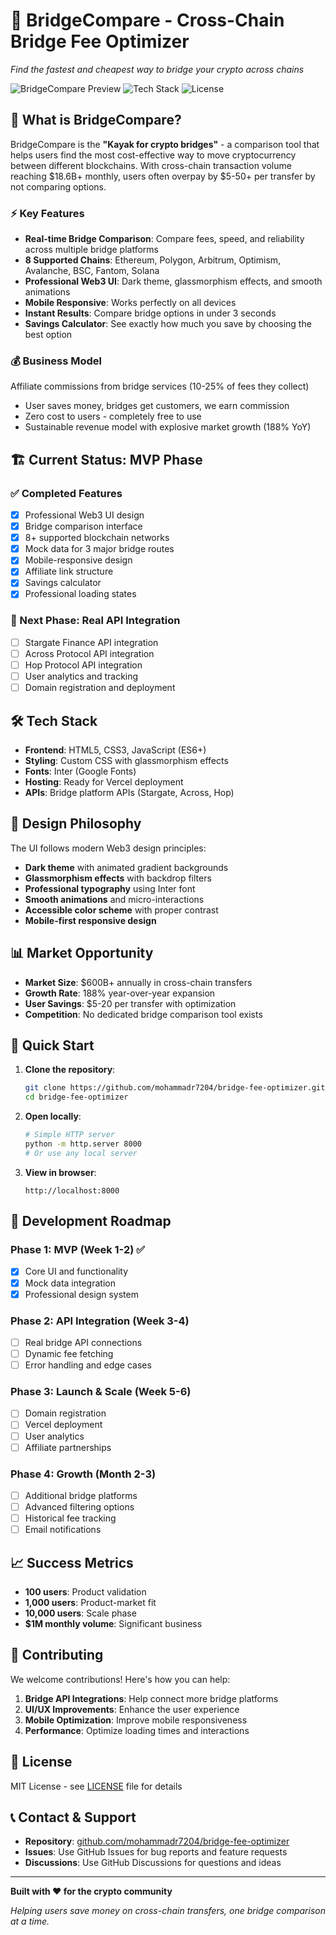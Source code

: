 # 🌉 BridgeCompare - Cross-Chain Bridge Fee Optimizer

*Find the fastest and cheapest way to bridge your crypto across chains*

![BridgeCompare Preview](https://img.shields.io/badge/Status-MVP-brightgreen) ![Tech Stack](https://img.shields.io/badge/Stack-HTML%2FCSS%2FJS-blue) ![License](https://img.shields.io/badge/License-MIT-green)

## 🚀 What is BridgeCompare?

BridgeCompare is the **"Kayak for crypto bridges"** - a comparison tool that helps users find the most cost-effective way to move cryptocurrency between different blockchains. With cross-chain transaction volume reaching $18.6B+ monthly, users often overpay by $5-50+ per transfer by not comparing options.

### ⚡ Key Features

- **Real-time Bridge Comparison**: Compare fees, speed, and reliability across multiple bridge platforms
- **8 Supported Chains**: Ethereum, Polygon, Arbitrum, Optimism, Avalanche, BSC, Fantom, Solana
- **Professional Web3 UI**: Dark theme, glassmorphism effects, and smooth animations
- **Mobile Responsive**: Works perfectly on all devices
- **Instant Results**: Compare bridge options in under 3 seconds
- **Savings Calculator**: See exactly how much you save by choosing the best option

### 💰 Business Model

Affiliate commissions from bridge services (10-25% of fees they collect)
- User saves money, bridges get customers, we earn commission
- Zero cost to users - completely free to use
- Sustainable revenue model with explosive market growth (188% YoY)

## 🏗️ Current Status: MVP Phase

### ✅ Completed Features
- [x] Professional Web3 UI design
- [x] Bridge comparison interface
- [x] 8+ supported blockchain networks
- [x] Mock data for 3 major bridge routes
- [x] Mobile-responsive design
- [x] Affiliate link structure
- [x] Savings calculator
- [x] Professional loading states

### 🚧 Next Phase: Real API Integration
- [ ] Stargate Finance API integration
- [ ] Across Protocol API integration  
- [ ] Hop Protocol API integration
- [ ] User analytics and tracking
- [ ] Domain registration and deployment

## 🛠️ Tech Stack

- **Frontend**: HTML5, CSS3, JavaScript (ES6+)
- **Styling**: Custom CSS with glassmorphism effects
- **Fonts**: Inter (Google Fonts)
- **Hosting**: Ready for Vercel deployment
- **APIs**: Bridge platform APIs (Stargate, Across, Hop)

## 🎨 Design Philosophy

The UI follows modern Web3 design principles:
- **Dark theme** with animated gradient backgrounds
- **Glassmorphism effects** with backdrop filters
- **Professional typography** using Inter font
- **Smooth animations** and micro-interactions
- **Accessible color scheme** with proper contrast
- **Mobile-first responsive design**

## 📊 Market Opportunity

- **Market Size**: $600B+ annually in cross-chain transfers
- **Growth Rate**: 188% year-over-year expansion
- **User Savings**: $5-20 per transfer with optimization
- **Competition**: No dedicated bridge comparison tool exists

## 🚀 Quick Start

1. **Clone the repository**:
   ```bash
   git clone https://github.com/mohammadr7204/bridge-fee-optimizer.git
   cd bridge-fee-optimizer
   ```

2. **Open locally**:
   ```bash
   # Simple HTTP server
   python -m http.server 8000
   # Or use any local server
   ```

3. **View in browser**:
   ```
   http://localhost:8000
   ```

## 🔧 Development Roadmap

### Phase 1: MVP (Week 1-2) ✅
- [x] Core UI and functionality
- [x] Mock data integration
- [x] Professional design system

### Phase 2: API Integration (Week 3-4)
- [ ] Real bridge API connections
- [ ] Dynamic fee fetching
- [ ] Error handling and edge cases

### Phase 3: Launch & Scale (Week 5-6)
- [ ] Domain registration
- [ ] Vercel deployment
- [ ] User analytics
- [ ] Affiliate partnerships

### Phase 4: Growth (Month 2-3)
- [ ] Additional bridge platforms
- [ ] Advanced filtering options
- [ ] Historical fee tracking
- [ ] Email notifications

## 📈 Success Metrics

- **100 users**: Product validation
- **1,000 users**: Product-market fit
- **10,000 users**: Scale phase
- **$1M monthly volume**: Significant business

## 🤝 Contributing

We welcome contributions! Here's how you can help:

1. **Bridge API Integrations**: Help connect more bridge platforms
2. **UI/UX Improvements**: Enhance the user experience
3. **Mobile Optimization**: Improve mobile responsiveness
4. **Performance**: Optimize loading times and interactions

## 📄 License

MIT License - see [LICENSE](LICENSE) file for details

## 📞 Contact & Support

- **Repository**: [github.com/mohammadr7204/bridge-fee-optimizer](https://github.com/mohammadr7204/bridge-fee-optimizer)
- **Issues**: Use GitHub Issues for bug reports and feature requests
- **Discussions**: Use GitHub Discussions for questions and ideas

---

**Built with ❤️ for the crypto community**

*Helping users save money on cross-chain transfers, one bridge comparison at a time.*